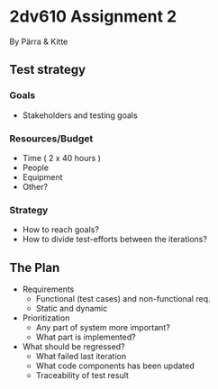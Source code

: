# 2dv610 Assignment 2

By Pärra & Kitte

## Test strategy

### Goals

* Stakeholders and testing goals

### Resources/Budget

* Time ( 2 x 40 hours )
* People
* Equipment
* Other?

### Strategy


* How to reach goals?
* How to divide test-efforts between the iterations?

## The Plan

* Requirements
  * Functional (test cases) and non-functional req.
  * Static and dynamic
* Prioritization
  * Any part of system more important?
  * What part is implemented?
* What should be regressed?
  * What failed last iteration
  * What code components has been updated
  * Traceability of test result
